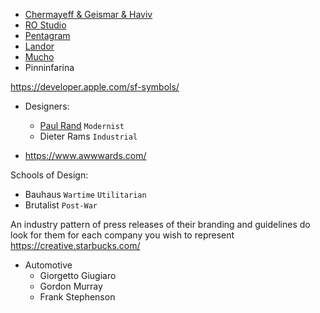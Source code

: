 - [Chermayeff & Geismar & Haviv](https://www.cghnyc.com/)
- [RO Studio](https://www.ro-studio.com/)
- [Pentagram](https://www.pentagram.com/)
- [Landor](https://landor.com/)
- [Mucho](https://wearemucho.com/)
- Pinninfarina

https://developer.apple.com/sf-symbols/

- Designers:
  - [Paul Rand](https://www.paulrand.design/)  `Modernist`
  - Dieter Rams `Industrial`

- https://www.awwwards.com/

Schools of Design:
- Bauhaus `Wartime` `Utilitarian`
- Brutalist `Post-War`
 
An industry pattern of press releases of their branding and guidelines do look for them for each company you wish to represent 
https://creative.starbucks.com/


- Automotive
  - Giorgetto Giugiaro
  - Gordon Murray
  - Frank Stephenson
